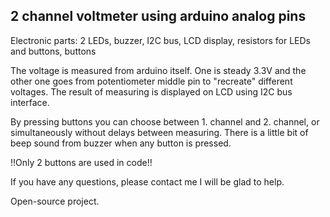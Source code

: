 ## 2 channel voltmeter using arduino analog pins

Electronic parts: 2 LEDs, buzzer, I2C bus, LCD display, resistors for LEDs and buttons, buttons

The voltage is measured from arduino itself. 
One is steady 3.3V and the other one goes from potentiometer middle pin to "recreate" different voltages. 
The result of measuring is displayed on LCD using I2C bus interface.

By pressing buttons you can choose between 1. channel and 2. channel, or simultaneously without delays between measuring.
There is a little bit of beep sound from buzzer when any button is pressed.

!!Only 2 buttons are used in code!!

If you have any questions, please contact me I will be glad to help.

Open-source project.
